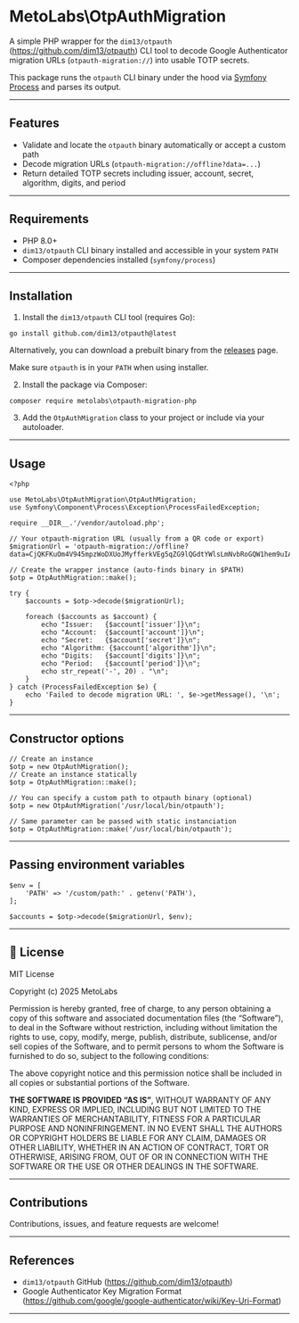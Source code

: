 

# MetoLabs\OtpAuthMigration

A simple PHP wrapper for the ```dim13/otpauth``` (https://github.com/dim13/otpauth) CLI tool to decode Google Authenticator migration URLs (```otpauth-migration://```) into usable TOTP secrets.

This package runs the ```otpauth``` CLI binary under the hood via [Symfony Process](https://symfony.com/doc/current/components/process.html) and parses its output.

---
## Features

- Validate and locate the ```otpauth``` binary automatically or accept a custom path
- Decode migration URLs (```otpauth-migration://offline?data=...```)
- Return detailed TOTP secrets including issuer, account, secret, algorithm, digits, and period

---
## Requirements

- PHP 8.0+
- ```dim13/otpauth``` CLI binary installed and accessible in your system ```PATH```
- Composer dependencies installed (```symfony/process```)

---
## Installation

1. Install the ```dim13/otpauth``` CLI tool (requires Go):

``` 
go install github.com/dim13/otpauth@latest
```

Alternatively, you can download a prebuilt binary from the [releases](https://github.com/dim13/otpauth/releases/latest) page.

Make sure ```otpauth``` is in your ```PATH``` when using installer.

2. Install the package via Composer:

```
composer require metolabs\otpauth-migration-php
```
3. Add the ```OtpAuthMigration``` class to your project or include via your autoloader.

---
## Usage

```
<?php

use MetoLabs\OtpAuthMigration\OtpAuthMigration;
use Symfony\Component\Process\Exception\ProcessFailedException;

require __DIR__.'/vendor/autoload.php';

// Your otpauth-migration URL (usually from a QR code or export)
$migrationUrl = 'otpauth-migration://offline?data=CjQKFKuOm4V945mpzWoDXUoJMyfferkVEg5qZG9lQGdtYWlsLmNvbRoGQW1hem9uIAEoATACEAIYASAA';

// Create the wrapper instance (auto-finds binary in $PATH)
$otp = OtpAuthMigration::make();

try {
    $accounts = $otp->decode($migrationUrl);

    foreach ($accounts as $account) {
        echo "Issuer:   {$account['issuer']}\n";
        echo "Account:  {$account['account']}\n";
        echo "Secret:   {$account['secret']}\n";
        echo "Algorithm: {$account['algorithm']}\n";
        echo "Digits:   {$account['digits']}\n";
        echo "Period:   {$account['period']}\n";
        echo str_repeat('-', 20) . "\n";
    }
} catch (ProcessFailedException $e) {
    echo 'Failed to decode migration URL: ', $e->getMessage(), '\n';
}
```
 ---
## Constructor options

```
// Create an instance
$otp = new OtpAuthMigration();
// Create an instance statically
$otp = OtpAuthMigration::make();

// You can specify a custom path to otpauth binary (optional)
$otp = new OtpAuthMigration('/usr/local/bin/otpauth');

// Same parameter can be passed with static instanciation
$otp = OtpAuthMigration::make('/usr/local/bin/otpauth');
```
 ---
## Passing environment variables

```
$env = [
    'PATH' => '/custom/path:' . getenv('PATH'),
];

$accounts = $otp->decode($migrationUrl, $env);
```
 
---

## 📄 License

MIT License

Copyright (c) 2025 MetoLabs

Permission is hereby granted, free of charge, to any person obtaining a copy of this software and associated documentation files (the “Software”), to deal in the Software without restriction, including without limitation the rights to use, copy, modify, merge, publish, distribute, sublicense, and/or sell copies of the Software, and to permit persons to whom the Software is furnished to do so, subject to the following conditions:

The above copyright notice and this permission notice shall be included in all copies or substantial portions of the Software.

**THE SOFTWARE IS PROVIDED “AS IS”**, WITHOUT WARRANTY OF ANY KIND, EXPRESS OR IMPLIED, INCLUDING BUT NOT LIMITED TO THE WARRANTIES OF MERCHANTABILITY, FITNESS FOR A PARTICULAR PURPOSE AND NONINFRINGEMENT. IN NO EVENT SHALL THE AUTHORS OR COPYRIGHT HOLDERS BE LIABLE FOR ANY CLAIM, DAMAGES OR OTHER LIABILITY, WHETHER IN AN ACTION OF CONTRACT, TORT OR OTHERWISE, ARISING FROM, OUT OF OR IN CONNECTION WITH THE SOFTWARE OR THE USE OR OTHER DEALINGS IN THE SOFTWARE.

---
## Contributions

Contributions, issues, and feature requests are welcome!

---
## References

- ```dim13/otpauth``` GitHub (https://github.com/dim13/otpauth)
- Google Authenticator Key Migration Format (https://github.com/google/google-authenticator/wiki/Key-Uri-Format)
---